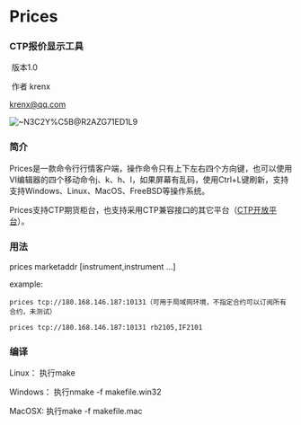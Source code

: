# Prices

### CTP报价显示工具

​       版本1.0

​     作者 krenx

   krenx@qq.com

![~N3C2Y%C5B@R2AZG71ED1L9](https://user-images.githubusercontent.com/83346523/145686508-4c819a16-2169-4e87-a9a5-78f353c0bc9c.png)

### 简介
Prices是一款命令行行情客户端，操作命令只有上下左右四个方向键，也可以使用VI编辑器的四个移动命令j、k、h、l，如果屏幕有乱码，使用Ctrl+L键刷新，支持支持Windows、Linux、MacOS、FreeBSD等操作系统。

Prices支持CTP期货柜台，也支持采用CTP兼容接口的其它平台（[CTP开放平台](https://github.com/krenx1983/openctp)）。

### 用法

prices marketaddr [instrument,instrument ...]

example:

	prices tcp://180.168.146.187:10131（可用于局域网环境，不指定合约可以订阅所有合约，未测试）
	
	prices tcp://180.168.146.187:10131 rb2105,IF2101

### 编译
Linux：
执行make

Windows：
执行nmake -f makefile.win32

MacOSX:
执行make -f makefile.mac



